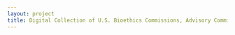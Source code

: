 ```yaml
--- 
layout: project 
title: Digital Collection of U.S. Bioethics Commissions, Advisory Committees, and Research Panels Materials
---
```




